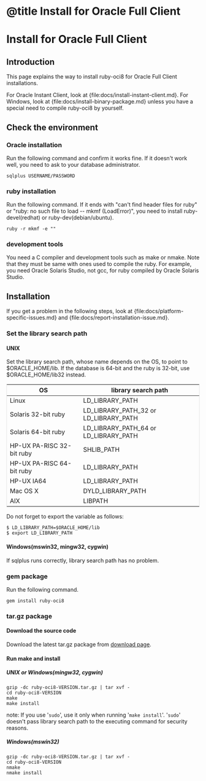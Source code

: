 # @title Install for Oracle Full Client

Install for Oracle Full Client
==============================

Introduction
------------

This page explains the way to install ruby-oci8 for Oracle Full Client
installations.

For Oracle Instant Client, look at {file:docs/install-instant-client.md}.
For Windows, look at {file:docs/install-binary-package.md} unless you
have a special need to compile ruby-oci8 by yourself.

Check the environment
---------------------

### Oracle installation

Run the following command and confirm it works fine. If it doesn't
work well, you need to ask to your database administrator.

    sqlplus USERNAME/PASSWORD

### ruby installation

Run the following command. If it ends with "can't find header files
for ruby" or "ruby: no such file to load -- mkmf (LoadError)", you need
to install ruby-devel(redhat) or ruby-dev(debian/ubuntu).

    ruby -r mkmf -e ""

### development tools

You need a C compiler and development tools such as make or nmake.
Note that they must be same with ones used to compile the ruby.
For example, you need Oracle Solaris Studio, not gcc, for ruby
compiled by Oracle Solaris Studio.

Installation
------------

If you get a problem in the following steps, look at {file:docs/platform-specific-issues.md}
and {file:docs/report-installation-issue.md}.

### Set the library search path

#### UNIX

Set the library search path, whose name depends on the OS, to point to
$ORACLE\_HOME/lib. If the database is 64-bit and the ruby is 32-bit,
use $ORACLE\_HOME/lib32 instead.

<table style="border: 1px #E3E3E3 solid; border-collapse: collapse; border-spacing: 0;">
<thead>
  <tr><th> OS                        </th><th> library search path                   </th></tr>
</thead>
<tbody>
  <tr><td> Linux                     </td><td> LD_LIBRARY_PATH                       </td></tr>
  <tr><td> Solaris 32-bit ruby       </td><td> LD_LIBRARY_PATH_32 or LD_LIBRARY_PATH </td></tr>
  <tr><td> Solaris 64-bit ruby       </td><td> LD_LIBRARY_PATH_64 or LD_LIBRARY_PATH </td></tr>
  <tr><td> HP-UX PA-RISC 32-bit ruby </td><td> SHLIB_PATH                            </td></tr>
  <tr><td> HP-UX PA-RISC 64-bit ruby </td><td> LD_LIBRARY_PATH                       </td></tr>
  <tr><td> HP-UX IA64                </td><td> LD_LIBRARY_PATH                       </td></tr>
  <tr><td> Mac OS X                  </td><td> DYLD_LIBRARY_PATH                     </td></tr>
  <tr><td> AIX                       </td><td> LIBPATH                               </td></tr>
</tbody>
</table>

Do not forget to export the variable as follows:

    $ LD_LIBRARY_PATH=$ORACLE_HOME/lib
    $ export LD_LIBRARY_PATH

#### Windows(mswin32, mingw32, cygwin)

If sqlplus runs correctly, library search path has no problem.

### gem package

Run the following command.

    gem install ruby-oci8

### tar.gz package

#### Download the source code

Download the latest tar.gz package from [download page][].

#### Run make and install

##### UNIX or Windows(mingw32, cygwin)

    gzip -dc ruby-oci8-VERSION.tar.gz | tar xvf -
    cd ruby-oci8-VERSION
    make
    make install

note: If you use '`sudo`', use it only when running '`make install`'.
'`sudo`' doesn't pass library search path to the executing command for security reasons.

##### Windows(mswin32)

    gzip -dc ruby-oci8-VERSION.tar.gz | tar xvf -
    cd ruby-oci8-VERSION
    nmake
    nmake install

[download page]: https://bintray.com/kubo/generic/ruby-oci8
